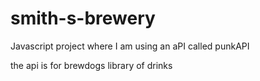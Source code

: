 # smith-s-brewery

Javascript project where I am using an aPI called punkAPI

the api is for brewdogs library of drinks
